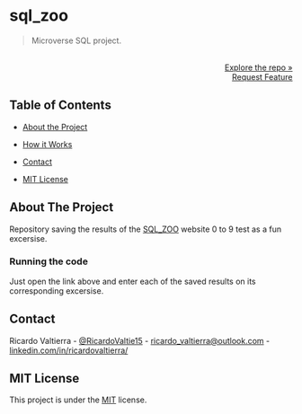 # sql_zoo

> Microverse SQL project.

<p align="right">
  <br>
  <a href="https://github.com/ricardovaltierra/sql-zoo/">Explore the repo »</a>
  <br>
  <a href="https://github.com/ricardovaltierra/sql-zoo//issues">Request Feature</a>
</p>

## Table of Contents

* [About the Project](#about-the-project)

* [How it Works](#how-it-works)

* [Contact](#contact)

* [MIT License](#mit-license)



## About The Project

Repository saving the results of the [SQL_ZOO](https://sqlzoo.net/wiki/SQL_Tutorial) website 0 to 9 test as a fun excersise.

### Running the code

Just open the link above and enter each of the saved results on its corresponding excersise.

## Contact

Ricardo Valtierra - [@RicardoValtie15](https://twitter.com/RicardoValtie15) - ricardo_valtierra@outlook.com  - [linkedin.com/in/ricardovaltierra/](https://www.linkedin.com/in/ricardovaltierra/)

## MIT License

This project is under the [MIT](LICENSE) license.
